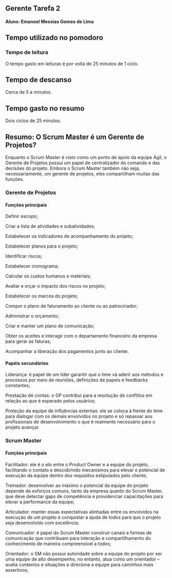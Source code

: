 ## Gerente Tarefa 2

#### Aluno: Emanoel Messias Gomes de Lima

## Tempo utilizado no pomodoro

### Tempo de leitura 

O tempo gasto em leituras é por volta de 25 minutos de 1 ciclo.

## Tempo de descanso

Cerca de 5 a minutos.

## Tempo gasto no resumo

Dois ciclos de 25 minutos.


## Resumo: O Scrum Master é um Gerente de Projetos?

Enquanto o Scrum Master é visto como um ponto de apoio da equipe Ágil, 
o Gerente de Projetos possui um papel de centralizador do comando e das decisões do projeto. 
Embora o Scrum Master também não seja, necessariamente, um gerente de projetos, eles compartilham muitas das funções.

### Gerente de Projetos

#### Funções principais

Definir escopo;

Criar a lista de atividades e subatividades;

Estabelecer os indicadores de acompanhamento do projeto;

Estabelecer planos para o projeto;

Identificar riscos;

Estabelecer cronograma;

Calcular os custos humanos e materiais;

Avaliar e orçar o impacto dos riscos no projeto;

Estabelecer os marcos do projeto;

Compor o plano de faturamento ao cliente ou ao patrocinador;

Administrar o orçamento;

Criar e manter um plano de comunicação;

Obter os aceites e interagir com o departamento financeiro da empresa para gerar as faturas;

Acompanhar a liberação dos pagamentos junto ao cliente.

#### Papéis secundários

Liderança: é papel de um líder garantir que o time vá aderir aos métodos e processos por meio de reuniões,
definições de papeis e feedbacks constantes;

Prestação de contas: o GP contribui para a resolução de conflitos em relação ao que é esperado pelos usuários;

Proteção da equipe de influências externas: ele se coloca à frente do time para dialogar com os demais 
envolvidos no projeto e só repassar aos profissionais de desenvolvimento o que é realmente necessário para o projeto avançar.

### Scrum Master

#### Funções principais

Facilitador: ele é o elo entre o Product Owner e a equipe do projeto, facilitando o contato e descobrindo 
mecanismos para elevar o potencial de execução da equipe dentro dos requisitos estipulados pelo cliente;

Treinador: desenvolver ao máximo o potencial da equipe do projeto depende de esforços comuns, tanto da empresa
quanto do Scrum Master, que deve detectar gaps de competência e providenciar capacitações para elevar a performance da equipe;

Articulador: manter essas expectativas alinhadas entre os envolvidos na execução de um projeto e conquistar 
a ajuda de todos para que o projeto seja desenvolvido com excelência;

Comunicador: é papel do Scrum Master construir canais e formas de comunicação que contribuam para interação
e compartilhamento do conhecimento de maneira compreensível a todos;

Orientador: o SM não possui autoridade sobre a equipe do projeto por ser uma equipe de alto desempenho, no entanto, 
atua como um orientador – avalia contextos e situações e direciona a equipe para caminhos mais assertivos;
